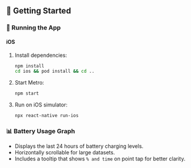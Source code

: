 ## 🚀 Getting Started

### 📱 Running the App

#### iOS
1. Install dependencies:
   ```bash
   npm install
   cd ios && pod install && cd ..
   ```

2. Start Metro:
   ```bash
   npm start
   ```

3. Run on iOS simulator:
   ```bash
   npx react-native run-ios
   ```



### 📊 Battery Usage Graph

- Displays the last 24 hours of battery charging levels.
- Horizontally scrollable for large datasets.
- Includes a tooltip that shows `% and time` on point tap for better clarity.
